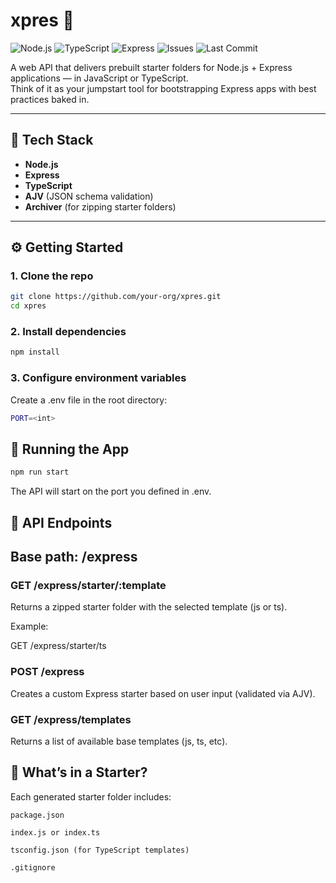 # xpres 🚀


![Node.js](https://img.shields.io/badge/Node.js-18.x-brightgreen?logo=node.js)
![TypeScript](https://img.shields.io/badge/TypeScript-✔️-blue?logo=typescript)
![Express](https://img.shields.io/badge/Express.js-%F0%9F%9A%80-lightgrey)
![Issues](https://img.shields.io/github/issues/RecursionExcursion/xpres)
![Last Commit](https://img.shields.io/github/last-commit/RecursionExcursion/xpres)

A web API that delivers prebuilt starter folders for Node.js + Express applications — in JavaScript or TypeScript.  
Think of it as your jumpstart tool for bootstrapping Express apps with best practices baked in.

---

## 🧪 Tech Stack

- **Node.js**
- **Express**
- **TypeScript**
- **AJV** (JSON schema validation)
- **Archiver** (for zipping starter folders)

---

## ⚙️ Getting Started

### 1. Clone the repo

```bash
git clone https://github.com/your-org/xpres.git
cd xpres
```

### 2. Install dependencies

```bash
npm install
```

### 3. Configure environment variables

Create a .env file in the root directory:

```bash
PORT=<int>
```

## 🏁 Running the App

```bash
npm run start
```

The API will start on the port you defined in .env.

## 🔌 API Endpoints

## Base path: /express

### GET /express/starter/:template

Returns a zipped starter folder with the selected template (js or ts).

Example:

GET /express/starter/ts

### POST /express

Creates a custom Express starter based on user input (validated via AJV).

### GET /express/templates

Returns a list of available base templates (js, ts, etc).

## 📁 What’s in a Starter?

Each generated starter folder includes:

    package.json

    index.js or index.ts

    tsconfig.json (for TypeScript templates)

    .gitignore



